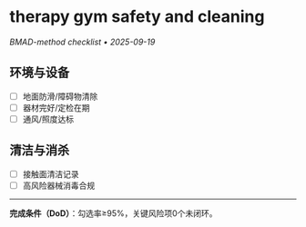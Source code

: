 # therapy gym safety and cleaning

_BMAD-method checklist • 2025-09-19_

## 环境与设备

- [ ] 地面防滑/障碍物清除
- [ ] 器材完好/定检在期
- [ ] 通风/照度达标

## 清洁与消杀

- [ ] 接触面清洁记录
- [ ] 高风险器械消毒合规

---

**完成条件（DoD）**：勾选率≥95%，关键风险项0个未闭环。
